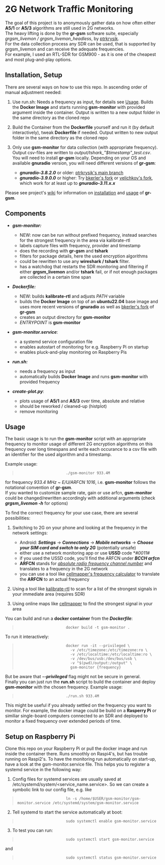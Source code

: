 2G Network Traffic Monitoring
=============================
The goal of this project is to anonymously gather data on how often either **A5/1** or **A5/3** algorithms are still used in 2G networks.\
The heavy lifting is done by the **gr-gsm** software suite, especially *grgsm_livemon / grgsm_livemon_headles*s, by [ptrkrysik](https://github.com/ptrkrysik/gr-gsm). \
For the data collection process any SDR can be used, that is supported by grgsm_livemon and can receive the adequate frequencies. \
For example, I used an RTL-SDR for GSM900 - as it is one of the cheapest and most plug-and-play options.  

## Installation, Setup

There are several ways on how to use this repo. In ascending order of manual adjustment needed:

1. Use run.sh: Needs a frequency as input, for details see [Usage](#usage). Builds the **Docker Image** and starts running **gsm-monitor** with provided argument inside the container. Output is written to a new output folder in the same directory as the cloned repo  

2. Build the Container from the **Dockerfile** yourself and run it (by default interactively), tweak **Dockerfile** if needed. Output written to new output folder in the same directory as the cloned repo

3. Only use **gsm-monitor** for data collection (with appropriate frequency). Output csv-files are written to *output/tshark_"$timestamp"_test.csv*.\
You will need to install **gr-gsm** locally. Depending on your OS and available **gnuradio** version, you will need different versions of **gr-gsm**:
    * ***gnuradio-3.8.2.0*** or older: [ptrkrysik's main branch](https://github.com/ptrkrysik/gr-gsm)
    * ***gnuradio-3.9.0.0*** or higher: Try [bkerler's fork](https://github.com/bkerler/gr-gsm) or [velichkov's fork](https://github.com/bkerler/gr-gsm), which work for at least up to ***gnuradio-3.11.x.x***  


Please see project's [wiki](https://osmocom.org/projects/gr-gsm/wiki/index) for information on [installation](https://osmocom.org/projects/gr-gsm/wiki/Installation) and [usage](https://github.com/ptrkrysik/gr-gsm/wiki/Usage) of **gr-gsm**.
                
## Components

* ***gsm-monitor:*** 
  * NEW: now can be run without prefixed frequency, instead searches for the strongest frequency in the area via kalibrate-rtl
  * labels capture files with frequency, provider and timestamp
  * does the recording with **gr-gsm** and **tshark**
  * filters for package details, here the used encryption algorithms
  * could be rewritten to use any **wireshark / tshark** filter. 
  * has a watchdog that restarts the SDR monitoring and filtering if either **grgsm_livemon** and/or **tshark** fail, or if not enough packages are collected in a certain time span

* ***Dockerfile:*** 
  * NEW: builds **kalibrate-rtl** and adjusts *PATH* variable 
  * builds the **Docker Image** on top of an **ubuntu22.04** base image and uses more recent versions of **gnuradio** as well as [bkerler's fork](https://github.com/bkerler/gr-gsm) of **gr-gsm**
  * creates an output directory for **gsm-monitor**
  * *ENTRYPOINT* is **gsm-monitor**

* ***gsm-monitor.service***:
  * a systemd service configuration file
  * enables autostart of monitoring for e.g. Raspberry Pi on startup
  * enables pluck-and-play monitoring on Raspberry Pis

* ***run.sh:***
  * needs a frequency as input
  * automatically builds **Docker Image** and runs **gsm-monitor** with provided frequency

* ***create-plot.py***:
  * plots usage of **A5/1** and **A5/3** over time, absolute and relative
  * should be reworked / cleaned-up (histplot)
  * remove monitoring 

## Usage

The basic usage is to run the **gsm-monitor** script with an appropriate frequency to monitor usage of different 2G encryption algorithms on this frequency over long timespans and write each occurance to a csv file with an identifier for the used algorithm and a timestamp.

Example usage: 
>                           ./gsm-monitor 933.4M

for frequency *933.4 MHz* ~ *E/U/ARFCN 1016*, i.e. **gsm-monitor** follows the notational convention of **gr-gsm**.\
 If you wanted to customize sample rate, gain or use arfcn, **gsm-monitor** could be changed/rewritten accordingly with additional arguments (check ***grgsm_livemon -h*** for options)

To find the correct frequency for your use case, there are several possibilities:

1. Switching to 2G on your phone and looking at the frequency in the network settings:
    * Android: ***Settings*** $\rightarrow$ ***Connections*** $\rightarrow$ ***Mobile networks*** $\rightarrow$ ***Choose your SIM card and switch to only 2G*** (potentially unsafe)
    * either use a network monitoring app or use **USSD** code **\#0011#*
    * if you used the USSD code, you'll find the ARFCN under ***BCCH arfcn***
    * **ARFCN** stands for [*absolute radio frequency channel number*](https://en.wikipedia.org/wiki/Absolute_radio-frequency_channel_number) and translates to a frequency in the 2G network
    * you can use a tool like [cellmapper's frequency calculator](https://www.cellmapper.net/arfcn) to translate the **ARFCN** to an actual frequency

2. Using a tool like [kalibrate-rtl](https://github.com/steve-m/kalibrate-rtl) to scan for a list of the strongest signals in your immediate area (requires SDR) 
3. Using online maps like [cellmapper](https://www.cellmapper.net/map) to find the strongest signal in your area


You can build and run a **docker container** from the ***Dockerfile***:
>                           docker build -t gsm-monitor .
To run it interactively: 
>                           docker run -it --privileged \
>                             -v /etc/timezone:/etc/timezone:ro \
>                             -v /etc/localtime:/etc/localtime:ro \
>                             -v /dev/bus/usb:/dev/bus/usb \
>                             -v "$(pwd)/output:/output" \
>                             gsm-monitor {frequency}

But be aware that ***--privileged*** flag might not be secure in general.\
Finally you can just run the **run.sh** script to build the container and deploy **gsm-monitor** with the chosen frequency. 
Example usage:
>                           ./run.sh 933.4M

This might be useful if you already settled on the frequency you want to monitor. For example, the docker image could be build on a **Rasperry Pi** or similiar single-board computers connected to an SDR and deployed to monitor a fixed frequency over extended periods of time.

## Setup on Raspberry Pi

Clone this repo on your Raspberry Pi or pull the docker image and run inside the container there. Runs smoothly on Raspi4's, but has trouble running on Raspi2's.
To have the monitoring run automatically on start-up, have a look at the gsm-monitor.service file. This helps you to register a systemd service in the following way:

1. Config files for systemd services are usually saved at /etc/systemd/system/<service_name.service>. So we can create a symbolic link to our config file, e.g. like
>                           ln -s /home/$USER/gsm-monitor/gsm-monitor.service /etc/systemd/system/gsm-monitor.service

2. Tell systemd to start the service automatically at boot:
>                           sudo systemctl enable gsm-monitor.service

3. To test you can run:
>                           sudo systemctl start gsm-monitor.service
and
>                           sudo systemctl status gsm-monitor.service
